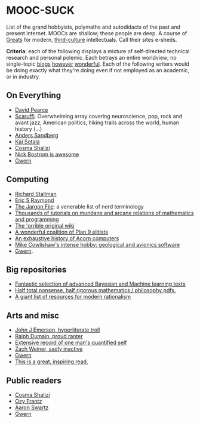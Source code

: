 # MOOC-SUCK

List of the grand hobbyists, polymaths and autodidacts of the past and present internet. MOOCs are shallow; these people are deep. A course of [Greats](https://en.wikipedia.org/wiki/Literae_Humaniores) for modern, [third-culture](https://en.wikipedia.org/wiki/The_Third_Culture) intellectuals.  Call their sites e-sheds.

**Criteria**: each of the following displays a mixture of self-directed technical research and personal polemic. Each betrays an entire worldview; no single-topic [blogs](https://terrytao.wordpress.com/) [however](http://robertpaulwolff.blogspot.co.uk/) [wonderful](https://www.schneier.com/). Each of the following writers would be doing exactly what they're doing even if not employed as an academic, or in industry.


## On Everything

* [David Pearce](http://david-pearce.com/)
* [Scaruffi](Scaruffi.com). Overwhelming array covering neuroscience, pop, rock and avant jazz, American politics, hiking trails across the world,  human history (...)
* [Anders Sandberg](http://aleph.se/andart2/)
* [Kaj Sotala](http://kajsotala.fi/)
* [Cosma Shalizi](http://bactra.org/)
* [Nick Bostrom is awesome](http://www.nickbostrom.com/)
* [Gwern](http://www.gwern.net/)


## Computing

* [Richard Stallman](https://stallman.org/)
* [Eric S Raymond](http://www.catb.org/esr/)
* [The Jargon File](http://www.catb.org/jargon/html/): a venerable list of nerd terminology
* [Thousands of tutorials on mundane and arcane relations of mathematics and programming](http://xahlee.info/)
* [The 'orrible original wiki](http://c2.com/cgi/wiki)
* [A wonderful coalition of Plan 9 elitists](http://cat-v.org/)
* [An exhaustive history of Acorn computers](http://chrisacorns.computinghistory.org.uk/)
* [Mike Cowlishaw's intense hobby: geological and avionics software](http://speleotrove.com/)
* [Gwern](http://www.gwern.net/#cs).


## Big repositories

* [Fantastic selection of advanced Bayesian and Machine learning texts](http://yaroslavvb.com/papers/)
* [Half total nonsense, half rigorous mathematics / philosophy pdfs.](https://arcaneknowledgeofthedeep.wordpress.com/)
* [A giant list of resources for modern rationalism](http://lesswrong.com/lw/2un/references_resources_for_lesswrong/)


## Arts and misc

* [John J Emerson, hyperliterate troll](https://haquelebac.wordpress.com/john-emersons-media-empire/)
* [Ralph Dumain, proud ranter](http://autodidactproject.org/sitemap.html)
* [Extensive record of one man's quantified self](http://peterhurford.tumblr.com/post/115870806686/list-of-my-personal-reviews)
* [Zach Weiner, sadly inactive](http://www.theweinerworks.com/)
* [Gwern](http://www.gwern.net/)
* [This is a great, inspiring read.](https://www.wikiwand.com/en/List_of_autodidacts)


## Public readers

* [Cosma Shalizi](http://bactra.org/weblog/cat_algae.html)
* [Ozy Frantz](https://thingofthings.wordpress.com/category/book-post/)
* [Aaron Swartz](http://www.aaronsw.com/weblog/books2011)
* [Gwern](http://www.gwern.net/Book%20reviews)
